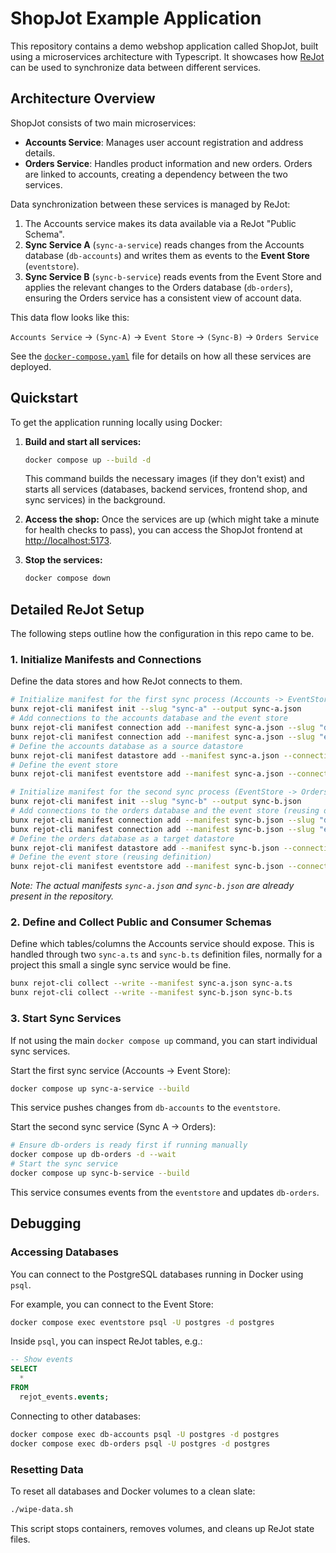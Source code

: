 # ShopJot Example Application

This repository contains a demo webshop application called ShopJot, built using a microservices architecture with Typescript. It showcases how [ReJot](https://github.com/rejot-dev/rejot) can be used to synchronize data between different services.

## Architecture Overview

ShopJot consists of two main microservices:

- **Accounts Service**: Manages user account registration and address details.
- **Orders Service**: Handles product information and new orders. Orders are linked to accounts, creating a dependency between the two services.

Data synchronization between these services is managed by ReJot:

1.  The Accounts service makes its data available via a ReJot "Public Schema".
2.  **Sync Service A** (`sync-a-service`) reads changes from the Accounts database (`db-accounts`) and writes them as events to the **Event Store** (`eventstore`).
3.  **Sync Service B** (`sync-b-service`) reads events from the Event Store and applies the relevant changes to the Orders database (`db-orders`), ensuring the Orders service has a consistent view of account data.

This data flow looks like this:

`Accounts Service` → `(Sync-A)` → `Event Store` → `(Sync-B)` → `Orders Service`

See the [`docker-compose.yaml`](./docker-compose.yaml) file for details on how all these services are deployed.

## Quickstart

To get the application running locally using Docker:

1.  **Build and start all services:**

    ```bash
    docker compose up --build -d
    ```

    This command builds the necessary images (if they don't exist) and starts all services (databases, backend services, frontend shop, and sync services) in the background.

2.  **Access the shop:**
    Once the services are up (which might take a minute for health checks to pass), you can access the ShopJot frontend at [http://localhost:5173](http://localhost:5173).

3.  **Stop the services:**
    ```bash
    docker compose down
    ```

## Detailed ReJot Setup

The following steps outline how the configuration in this repo came to be.

### 1. Initialize Manifests and Connections

Define the data stores and how ReJot connects to them.

```bash
# Initialize manifest for the first sync process (Accounts -> EventStore)
bunx rejot-cli manifest init --slug "sync-a" --output sync-a.json
# Add connections to the accounts database and the event store
bunx rejot-cli manifest connection add --manifest sync-a.json --slug "db-accounts" --connection-string "postgres://postgres:postgres@db-accounts:5432/postgres"
bunx rejot-cli manifest connection add --manifest sync-a.json --slug "eventstore" --connection-string "postgres://postgres:postgres@eventstore:5432/postgres"
# Define the accounts database as a source datastore
bunx rejot-cli manifest datastore add --manifest sync-a.json --connection db-accounts
# Define the event store
bunx rejot-cli manifest eventstore add --manifest sync-a.json --connection eventstore

# Initialize manifest for the second sync process (EventStore -> Orders)
bunx rejot-cli manifest init --slug "sync-b" --output sync-b.json
# Add connections to the orders database and the event store (reusing definition)
bunx rejot-cli manifest connection add --manifest sync-b.json --slug "db-orders" --connection-string "postgres://postgres:postgres@db-orders:5432/postgres"
bunx rejot-cli manifest connection add --manifest sync-b.json --slug "eventstore" --connection-string "postgres://postgres:postgres@eventstore:5432/postgres"
# Define the orders database as a target datastore
bunx rejot-cli manifest datastore add --manifest sync-b.json --connection db-orders
# Define the event store (reusing definition)
bunx rejot-cli manifest eventstore add --manifest sync-b.json --connection eventstore --depends-on sync-a
```

_Note: The actual manifests `sync-a.json` and `sync-b.json` are already present in the repository._

### 2. Define and Collect Public and Consumer Schemas

Define which tables/columns the Accounts service should expose.
This is handled through two `sync-a.ts` and `sync-b.ts` definition files, normally for a project this small a single sync service would be fine.

```bash
bunx rejot-cli collect --write --manifest sync-a.json sync-a.ts
bunx rejot-cli collect --write --manifest sync-b.json sync-b.ts
```

### 3. Start Sync Services

If not using the main `docker compose up` command, you can start individual sync services.

Start the first sync service (Accounts -> Event Store):

```bash
docker compose up sync-a-service --build
```

This service pushes changes from `db-accounts` to the `eventstore`.

Start the second sync service (Sync A -> Orders):

```bash
# Ensure db-orders is ready first if running manually
docker compose up db-orders -d --wait
# Start the sync service
docker compose up sync-b-service --build
```

This service consumes events from the `eventstore` and updates `db-orders`.

## Debugging

### Accessing Databases

You can connect to the PostgreSQL databases running in Docker using `psql`.

For example, you can connect to the Event Store:

```bash
docker compose exec eventstore psql -U postgres -d postgres
```

Inside `psql`, you can inspect ReJot tables, e.g.:

```sql
-- Show events
SELECT
  *
FROM
  rejot_events.events;
```

Connecting to other databases:

```bash
docker compose exec db-accounts psql -U postgres -d postgres
docker compose exec db-orders psql -U postgres -d postgres
```

### Resetting Data

To reset all databases and Docker volumes to a clean slate:

```bash
./wipe-data.sh
```

This script stops containers, removes volumes, and cleans up ReJot state files.
